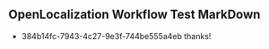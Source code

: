 ## OpenLocalization Workflow Test MarkDown
* 384b14fc-7943-4c27-9e3f-744be555a4eb 
thanks!<!--HONumber=Mar16_HO4-->
